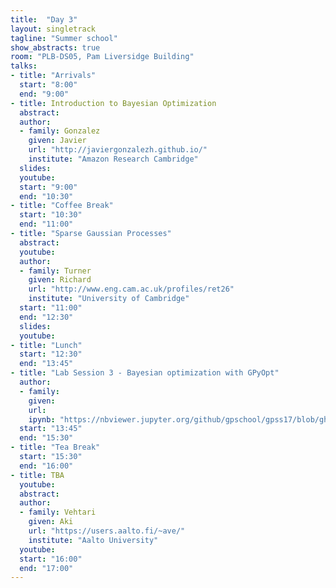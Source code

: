 ```yaml
---
title:  "Day 3"
layout: singletrack
tagline: "Summer school"
show_abstracts: true
room: "PLB-DS05, Pam Liversidge Building"
talks:
- title: "Arrivals"
  start: "8:00"
  end: "9:00"
- title: Introduction to Bayesian Optimization
  abstract:
  author:
  - family: Gonzalez
    given: Javier
    url: "http://javiergonzalezh.github.io/"
    institute: "Amazon Research Cambridge"
  slides: 
  youtube: 
  start: "9:00"
  end: "10:30"
- title: "Coffee Break"
  start: "10:30"
  end: "11:00"
- title: "Sparse Gaussian Processes"
  abstract:
  youtube: 
  author: 
  - family: Turner
    given: Richard
    url: "http://www.eng.cam.ac.uk/profiles/ret26" 
    institute: "University of Cambridge"
  start: "11:00"
  end: "12:30"
  slides:
  youtube: 
- title: "Lunch"
  start: "12:30"
  end: "13:45"
- title: "Lab Session 3 - Bayesian optimization with GPyOpt"
  author:
  - family:
    given:
    url: 
    ipynb: "https://nbviewer.jupyter.org/github/gpschool/gpss17/blob/gh-pages/slides/labs/GPSS_Lab3_2016.ipynb"
  start: "13:45"
  end: "15:30"
- title: "Tea Break"
  start: "15:30"
  end: "16:00"
- title: TBA
  youtube: 
  abstract:
  author:
  - family: Vehtari
    given: Aki
    url: "https://users.aalto.fi/~ave/"
    institute: "Aalto University"
  youtube: 
  start: "16:00"
  end: "17:00"
---
```

